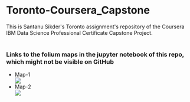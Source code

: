 <h1>Toronto-Coursera_Capstone</h1>
This is Santanu Sikder's Toronto assignment's repository of the Coursera IBM Data Science Professional Certificate Capstone Project.
<br/>
<br/>
<h3>Links to the <b>folium maps</b> in the jupyter notebook of this repo, which might not be visible on GitHub</h3>
<ul>
  <li><div>Map-1<br/>
    <img src="https://github.com/studsantanu/Toronto-Coursera_Capstone/blob/master/Map-1.png"></div></li>
  <li><div>Map-2<br/>
    <img src="https://github.com/studsantanu/Toronto-Coursera_Capstone/blob/master/Map-2.png"></div></li>
</ul>

